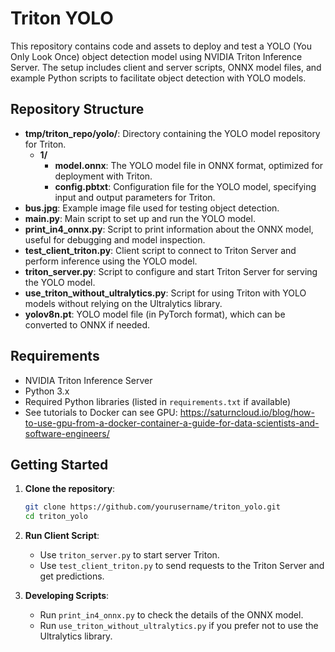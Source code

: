 # Triton YOLO

This repository contains code and assets to deploy and test a YOLO (You Only Look Once) object detection model using NVIDIA Triton Inference Server. The setup includes client and server scripts, ONNX model files, and example Python scripts to facilitate object detection with YOLO models.

## Repository Structure

- **tmp/triton_repo/yolo/**: Directory containing the YOLO model repository for Triton.
  - **1/**
    - **model.onnx**: The YOLO model file in ONNX format, optimized for deployment with Triton.
    - **config.pbtxt**: Configuration file for the YOLO model, specifying input and output parameters for Triton.
- **bus.jpg**: Example image file used for testing object detection.
- **main.py**: Main script to set up and run the YOLO model.
- **print_in4_onnx.py**: Script to print information about the ONNX model, useful for debugging and model inspection.
- **test_client_triton.py**: Client script to connect to Triton Server and perform inference using the YOLO model.
- **triton_server.py**: Script to configure and start Triton Server for serving the YOLO model.
- **use_triton_without_ultralytics.py**: Script for using Triton with YOLO models without relying on the Ultralytics library.
- **yolov8n.pt**: YOLO model file (in PyTorch format), which can be converted to ONNX if needed.

## Requirements

- NVIDIA Triton Inference Server
- Python 3.x
- Required Python libraries (listed in `requirements.txt` if available)
- See tutorials to Docker can see GPU: https://saturncloud.io/blog/how-to-use-gpu-from-a-docker-container-a-guide-for-data-scientists-and-software-engineers/

## Getting Started

1. **Clone the repository**:

   ```bash
   git clone https://github.com/yourusername/triton_yolo.git
   cd triton_yolo
   ```

2. **Run Client Script**:

   - Use `triton_server.py` to start server Triton.
   - Use `test_client_triton.py` to send requests to the Triton Server and get predictions.

3. **Developing Scripts**:

   - Run `print_in4_onnx.py` to check the details of the ONNX model.
   - Run `use_triton_without_ultralytics.py` if you prefer not to use the Ultralytics library.
